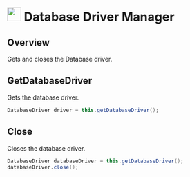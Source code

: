 # <img src="resources/MAQS.jpg" height="32" width="32"> Database Driver Manager

## Overview
Gets and closes the Database driver.

## GetDatabaseDriver
Gets the database driver.
```java
DatabaseDriver driver = this.getDatabaseDriver();
```

## Close
Closes the database driver.
```java
DatabaseDriver databaseDriver = this.getDatabaseDriver();
databaseDriver.close();
```